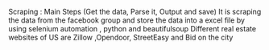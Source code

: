 Scraping : Main Steps (Get the data, Parse it, Output and save)
It is scraping the data from the facebook group and store the data into a excel file by using selenium automation , python  and beautifulsoup 
Different real estate websites of US are Zillow ,Opendoor, StreetEasy and Bid on the city

